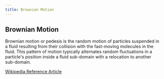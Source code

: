 ```yaml
---
title: Brownian Motion
---
```

## Brownian Motion

Brownian motion or pedesis is the random motion of particles suspended in a fluid resulting from their collision with the fast-moving molecules in the fluid. This pattern of motion typically alternates random fluctuations in a particle's position inside a fluid sub-domain with a relocation to another sub-domain.

<a href ='https://en.wikipedia.org/wiki/Brownian_motion'>Wikipedia Reference Article</a>


